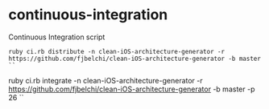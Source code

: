 # continuous-integration
Continuous Integration script

```
ruby ci.rb distribute -n clean-iOS-architecture-generator -r https://github.com/fjbelchi/clean-iOS-architecture-generator -b master
``

```
ruby ci.rb integrate -n clean-iOS-architecture-generator -r https://github.com/fjbelchi/clean-iOS-architecture-generator -b master -p 26
``
